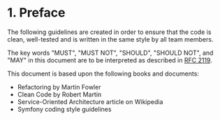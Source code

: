 










# 1. Preface

The following guidelines are created in order to ensure that the code is clean,
well-tested and is written in the same style by all team members.

The key words "MUST", "MUST NOT", "SHOULD", "SHOULD NOT", and "MAY" in this document 
are to be interpreted as described in [RFC 2119](http://tools.ietf.org/html/rfc2119).

This document is based upon the following books and documents:

- Refactoring by Martin Fowler
- Clean Code by Robert Martin
- Service-Oriented Architecture article on Wikipedia
- Symfony coding style guidelines
